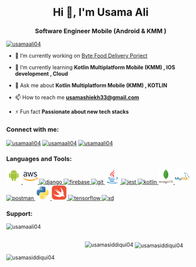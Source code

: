 <h1 align="center">Hi 👋, I'm Usama Ali</h1>
<h3 align="center">Software Engineer Mobile (Android & KMM )</h3>

<p align="left"> <a href="https://twitter.com/usamaali04" target="blank"><img src="https://img.shields.io/twitter/follow/usamaali04?logo=twitter&style=for-the-badge" alt="usamaali04" /></a> </p>

- 🔭 I’m currently working on [Byte Food Delivery Porject](https://play.google.com/store/apps/details?id=com.byte.customer&hl=en&gl=US)

- 🌱 I’m currently learning **Kotlin Multiplatform Mobile (KMM) , IOS development , Cloud**

- 💬 Ask me about **Kotlin Multiplatform Mobile (KMM) , KOTLIN**

- 📫 How to reach me **usamashiekh33@gmail.com**

- ⚡ Fun fact **Passionate about new tech stacks**

<h3 align="left">Connect with me:</h3>
<p align="left">
<a href="https://twitter.com/usamaali04" target="blank"><img align="center" src="https://raw.githubusercontent.com/rahuldkjain/github-profile-readme-generator/master/src/images/icons/Social/twitter.svg" alt="usamaali04" height="30" width="40" /></a>
<a href="https://linkedin.com/in/usamaali04" target="blank"><img align="center" src="https://raw.githubusercontent.com/rahuldkjain/github-profile-readme-generator/master/src/images/icons/Social/linked-in-alt.svg" alt="usamaali04" height="30" width="40" /></a>
<a href="https://fb.com/usamaali04" target="blank"><img align="center" src="https://raw.githubusercontent.com/rahuldkjain/github-profile-readme-generator/master/src/images/icons/Social/facebook.svg" alt="usamaali04" height="30" width="40" /></a>
</p>

<h3 align="left">Languages and Tools:</h3>
<p align="left"> <a href="https://developer.android.com" target="_blank" rel="noreferrer"> <img src="https://raw.githubusercontent.com/devicons/devicon/master/icons/android/android-original-wordmark.svg" alt="android" width="40" height="40"/> </a> <a href="https://aws.amazon.com" target="_blank" rel="noreferrer"> <img src="https://raw.githubusercontent.com/devicons/devicon/master/icons/amazonwebservices/amazonwebservices-original-wordmark.svg" alt="aws" width="40" height="40"/> </a> <a href="https://www.djangoproject.com/" target="_blank" rel="noreferrer"> <img src="https://cdn.worldvectorlogo.com/logos/django.svg" alt="django" width="40" height="40"/> </a> <a href="https://firebase.google.com/" target="_blank" rel="noreferrer"> <img src="https://www.vectorlogo.zone/logos/firebase/firebase-icon.svg" alt="firebase" width="40" height="40"/> </a> <a href="https://git-scm.com/" target="_blank" rel="noreferrer"> <img src="https://www.vectorlogo.zone/logos/git-scm/git-scm-icon.svg" alt="git" width="40" height="40"/> </a> <a href="https://www.java.com" target="_blank" rel="noreferrer"> <img src="https://raw.githubusercontent.com/devicons/devicon/master/icons/java/java-original.svg" alt="java" width="40" height="40"/> </a> <a href="https://jestjs.io" target="_blank" rel="noreferrer"> <img src="https://www.vectorlogo.zone/logos/jestjsio/jestjsio-icon.svg" alt="jest" width="40" height="40"/> </a> <a href="https://kotlinlang.org" target="_blank" rel="noreferrer"> <img src="https://www.vectorlogo.zone/logos/kotlinlang/kotlinlang-icon.svg" alt="kotlin" width="40" height="40"/> </a> <a href="https://www.mongodb.com/" target="_blank" rel="noreferrer"> <img src="https://raw.githubusercontent.com/devicons/devicon/master/icons/mongodb/mongodb-original-wordmark.svg" alt="mongodb" width="40" height="40"/> </a> <a href="https://www.mysql.com/" target="_blank" rel="noreferrer"> <img src="https://raw.githubusercontent.com/devicons/devicon/master/icons/mysql/mysql-original-wordmark.svg" alt="mysql" width="40" height="40"/> </a> <a href="https://postman.com" target="_blank" rel="noreferrer"> <img src="https://www.vectorlogo.zone/logos/getpostman/getpostman-icon.svg" alt="postman" width="40" height="40"/> </a> <a href="https://www.python.org" target="_blank" rel="noreferrer"> <img src="https://raw.githubusercontent.com/devicons/devicon/master/icons/python/python-original.svg" alt="python" width="40" height="40"/> </a> <a href="https://developer.apple.com/swift/" target="_blank" rel="noreferrer"> <img src="https://raw.githubusercontent.com/devicons/devicon/master/icons/swift/swift-original.svg" alt="swift" width="40" height="40"/> </a> <a href="https://www.tensorflow.org" target="_blank" rel="noreferrer"> <img src="https://www.vectorlogo.zone/logos/tensorflow/tensorflow-icon.svg" alt="tensorflow" width="40" height="40"/> </a> <a href="https://www.adobe.com/products/xd.html" target="_blank" rel="noreferrer"> <img src="https://cdn.worldvectorlogo.com/logos/adobe-xd.svg" alt="xd" width="40" height="40"/> </a> </p>

<h3 align="left">Support:</h3>
<p><a href="https://www.buymeacoffee.com/usamaali04"> <img align="left" src="https://cdn.buymeacoffee.com/buttons/v2/default-yellow.png" height="50" width="210" alt="usamaali04" /></a></p><br><br>

<p><img align="left" src="https://github-readme-stats.vercel.app/api/top-langs?username=usamasiddiqui04&show_icons=true&locale=en&layout=compact" alt="usamasiddiqui04" /></p>

<p>&nbsp;<img align="center" src="https://github-readme-stats.vercel.app/api?username=usamasiddiqui04&show_icons=true&locale=en" alt="usamasiddiqui04" /></p>

<p><img align="center" src="https://github-readme-streak-stats.herokuapp.com/?user=usamasiddiqui04&" alt="usamasiddiqui04" /></p>
